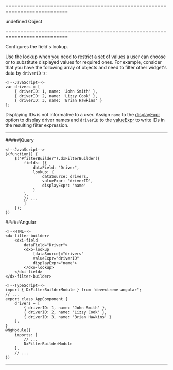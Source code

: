 <!--**
/*-------------------------------------------
    Auto-generated file. Do not modify.
-------------------------------------------

**-->
===========================================================================
<!--default-->undefined<!--/default-->
<!--type-->Object<!--/type-->
===========================================================================

<!--shortDescription-->
Configures the field's lookup.
<!--/shortDescription-->

<!--fullDescription-->
Use the lookup when you need to restrict a set of values a user can choose or to substitute displayed values for required ones. For example, consider that you have the following array of objects and need to filter other widget's data by `driverID's`:

    <!--JavaScript-->
    var drivers = [
        { driverID: 1, name: 'John Smith' },
        { driverID: 2, name: 'Lizzy Cook' },
        { driverID: 3, name: 'Brian Hawkins' }
    ];

Displaying IDs is not informative to a user. Assign `name` to the [displayExpr](/Documentation/ApiReference/UI_Widgets/dxFilterBuilder/Field/lookup/#displayExpr) option to display driver names and `driverID` to the [valueExpr](/Documentation/ApiReference/UI_Widgets/dxFilterBuilder/Field/lookup/#valueExpr) to write IDs in the resulting filter expression.

---
#####jQuery

    <!--JavaScript-->
    $(function() {
        $("#filterBuilder").dxFilterBuilder({
            fields: [{
                dataField: "Driver",
                lookup: {
                    dataSource: drivers,
                    valueExpr: 'driverID',
                    displayExpr: 'name'
                }
            },
            // ...
            ]
        });
    })

#####Angular

    <!--HTML-->
    <dx-filter-builder>
        <dxi-field
            dataField="Driver">
            <dxo-lookup 
                [dataSource]="drivers"
                valueExpr="driverID"
                displayExpr="name">
            </dxo-lookup> 
        </dxi-field>
    </dx-filter-builder>

    <!--TypeScript-->
    import { DxFilterBuilderModule } from 'devextreme-angular';
    // ...
    export class AppComponent {
        drivers = [
            { driverID: 1, name: 'John Smith' },
            { driverID: 2, name: 'Lizzy Cook' },
            { driverID: 3, name: 'Brian Hawkins' }
        ];
    }
    @NgModule({
        imports: [
            // ...
            DxFilterBuilderModule
        ],
        // ...
    })

---

<!--/fullDescription-->